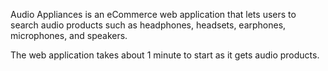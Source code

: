 Audio Appliances is an eCommerce web application that lets users to search audio products such as headphones, headsets, earphones, microphones, and speakers.

The web application takes about 1 minute to start as it gets audio products.
